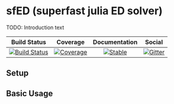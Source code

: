 sfED (superfast julia ED solver)
===========

TODO: Introduction text

|     Build Status    |      Coverage      |  Documentation |      Social    |
| ------------------- |:------------------:| :-------------:| :-------------:|
| [![Build Status](https://github.com/steffenbackes/sfED/workflows/CI/badge.svg)](https://github.com/steffenbackes/sfED/actions) | [![Coverage](https://codecov.io/gh/steffenbackes/sfED/branch/main/graph/badge.svg)](https://codecov.io/gh/ste/sfED) | [![Stable](https://img.shields.io/badge/docs-stable-blue.svg)](https://steffenbackes.github.io/sfED/stable) |[![Gitter](https://badges.gitter.im/JuliansBastelecke/sfED.svg)](https://gitter.im/JuliansBastelecke/sfED?utm_source=badge&utm_medium=badge&utm_campaign=pr-badge) |

Setup
-----------
 



Basic Usage
-----------
